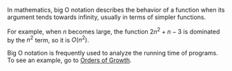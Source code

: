 In mathematics, big O notation describes the behavior of a function when its argument tends towards infinity, usually in terms of simpler functions.

For example, when $n$ becomes large, the function $2n^2 + n - 3$ is dominated by the $n^2$ term, so it is $O(n^2)$.

Big O notation is frequently used to analyze the running time of programs.  To see an example, go to [Orders of Growth](../orders-growth/).